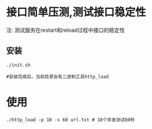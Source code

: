 # 接口简单压测,测试接口稳定性

注: 测试服务在restart和reload过程中接口的稳定性

## 安装

```
./init.sh

#安装完成后，当前目录会有二进制工具http_load
```

# 使用

```
./http_load -p 10 -s 60 url.txt # 10个并发测试60秒
```
